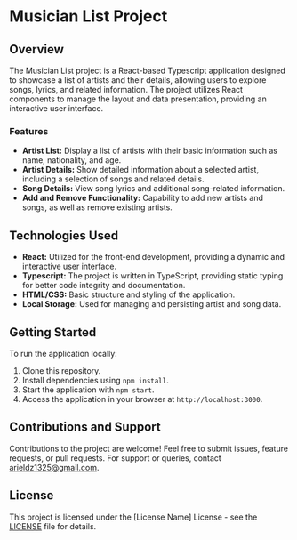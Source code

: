 # Musician List Project

## Overview

The Musician List project is a React-based Typescript application designed to showcase a list of artists and their details, allowing users to explore songs, lyrics, and related information. The project utilizes React components to manage the layout and data presentation, providing an interactive user interface.

### Features

- **Artist List:** Display a list of artists with their basic information such as name, nationality, and age.
- **Artist Details:** Show detailed information about a selected artist, including a selection of songs and related details.
- **Song Details:** View song lyrics and additional song-related information.
- **Add and Remove Functionality:** Capability to add new artists and songs, as well as remove existing artists.

## Technologies Used

- **React:** Utilized for the front-end development, providing a dynamic and interactive user interface.
- **Typescript:** The project is written in TypeScript, providing static typing for better code integrity and documentation.
- **HTML/CSS:** Basic structure and styling of the application.
- **Local Storage:** Used for managing and persisting artist and song data.

## Getting Started

To run the application locally:

1. Clone this repository.
2. Install dependencies using `npm install`.
3. Start the application with `npm start`.
4. Access the application in your browser at `http://localhost:3000`.

## Contributions and Support

Contributions to the project are welcome! Feel free to submit issues, feature requests, or pull requests. For support or queries, contact arieldz1325@gmail.com.

## License

This project is licensed under the [License Name] License - see the [LICENSE](LICENSE) file for details.
